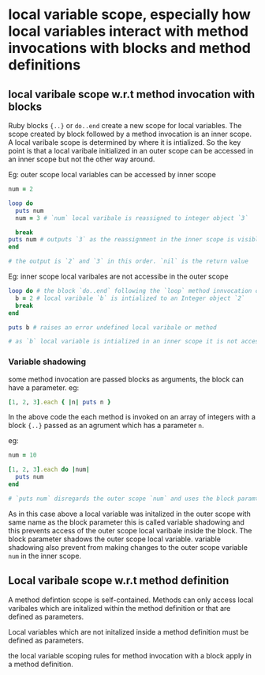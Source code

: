 # local variable scope, especially how local variables interact with method invocations with blocks and method definitions

 ## local varibale scope w.r.t method invocation with blocks

Ruby blocks `{..}` or `do..end` create a new scope for local variables. The scope created by block followed by a method invocation is an inner scope. A local varibale scope is determined by where it is intialized. So the key point is that a local varibale initialized in an outer scope can be accessed in an inner scope but not the other way around.

Eg: outer scope local variables can be accessed by inner scope
```ruby
num = 2

loop do 
  puts num 
  num = 3 # `num` local varibale is reassigned to integer object `3`

  break
puts num # outputs `3` as the reassignment in the inner scope is visible in the outer scope.
end

# the output is `2` and `3` in this order. `nil` is the return value
```

Eg: inner scope local varibales are not accessibe in the outer scope
```ruby
loop do # the block `do..end` following the `loop` method innvocation creates an inner loop
  b = 2 # local varibale `b` is intialized to an Integer object `2`
  break
end

puts b # raises an error undefined local varibale or method

# as `b` local variable is intialized in an inner scope it is not accessible in the outer scope.
```
### Variable shadowing

some method invocation are passed blocks as arguments, the block can have a parameter. 
eg:
```ruby
[1, 2, 3].each { |n| puts n }
```
In the above code the each method is invoked on an array of integers with a block `{..}` passed as an agrument which has a parameter `n`. 

eg:
```ruby
num = 10

[1, 2, 3].each do |num|
  puts num
end

# `puts num` disregards the outer scope `num` and uses the block paramter which represents the elements of the Integer array
```
As in this case above a local variable was initalized in the outer scope with same name as the block parameter this is called variable shadowing and this prevents access of the outer scope local varibale inside the block. The block parameter shadows the outer scope local variable. 
variable shadowing also prevent from making changes to the outer scope variable `num` in the inner scope.

## Local varibale scope w.r.t method definition

A method defintion scope is self-contained. Methods can only access local varibales which are initalized within the method definition or that are defined as parameters.

Local variables which are not initalized inside a method definition must be defined as parameters.

the local variable scoping rules for method invocation with a block apply in a method definition.